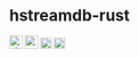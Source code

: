 # hstreamdb-rust

[<img alt="github"       src="https://img.shields.io/badge/github-hstreamdb/hstreamdb-rust-8da0cb?style=for-the-badge&logo=github"      height="24">](https://github.com/hstreamdb/hstreamdb-rust)
[<img alt="crates.io"    src="https://img.shields.io/crates/v/hstreamdb.svg?style=for-the-badge&color=fc8d62&logo=rust"                 height="24">](https://crates.io/crates/hstreamdb)
[<img alt="docs.rs"      src="https://img.shields.io/badge/docs.rs-hstreamdb-66c2a5?style=for-the-badge&labelColor=555555&logo=docs.rs" height="20">](https://docs.rs/hstreamdb)
[<img alt="build status" src="https://github.com/hstreamdb/hstreamdb-rust/actions/workflows/ci.yml/badge.svg"                           height="20">](https://github.com/hstreamdb/hstreamdb-rust/actions/workflows/ci.yml)
